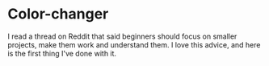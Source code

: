 # Color-changer

I read a thread on Reddit that said beginners should focus on smaller projects, make them work and understand them. I love this advice, and here is the first thing I've done with it.
